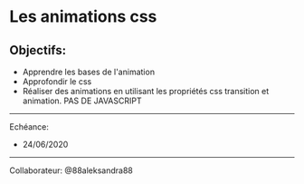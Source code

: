 Les animations css
=============
 Objectifs:
------------
* Apprendre les bases de l'animation
* Approfondir le css
* Réaliser des animations en utilisant les propriétés css transition et animation. PAS DE JAVASCRIPT

-----------------------
Echéance:
* 24/06/2020
-----------------------------------
Collaborateur:
@88aleksandra88
